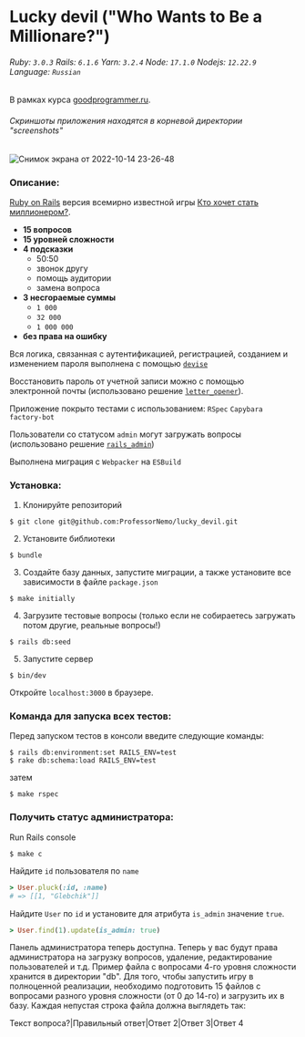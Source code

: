 # Lucky devil ("Who Wants to Be a Millionare?")

###### Ruby: `3.0.3` Rails: `6.1.6` Yarn: `3.2.4` Node: `17.1.0` Nodejs: `12.22.9` Language: `Russian`
В рамках курса [goodprogrammer.ru](https://goodprogrammer.ru/).
###### Скриншоты приложения находятся в корневой директории "screenshots"
![Снимок экрана от 2022-10-14 23-26-48](https://user-images.githubusercontent.com/102049907/200093621-7d3acb63-bf8c-491c-8212-ebda8afa4567.png)

### Описание:

[Ruby on Rails](https://rubyonrails.org/) версия всемирно известной игры [Кто хочет стать миллионером?](https://ru.wikipedia.org/wiki/Кто_хочет_стать_миллионером).

- **15 вопросов**
- **15 уровней сложности**
- **4 подсказки**
  - 50:50
  - звонок другу
  - помощь аудитории
  - замена вопроса
- **3 несгораемые суммы**
  - `1 000`
  - `32 000`
  - `1 000 000`
- **без права на ошибку**

Вся логика, связанная с аутентификацией, регистрацией, созданием и изменением пароля
выполнена с помощью [`devise`](https://github.com/heartcombo/devise)

Восстановить пароль от учетной записи можно с помощью электронной почты (использовано 
решение [`letter_opener`](https://github.com/ryanb/letter_opener)).

Приложение покрыто тестами с использованием: `RSpec` `Capybara` `factory-bot`

Пользователи со статусом `admin` могут загружать вопросы (использовано решение [`rails_admin`](https://github.com/railsadminteam/rails_admin))

Выполнена миграция с `Webpacker` на `ESBuild`



### Установка:
1. Клонируйте репозиторий
```
$ git clone git@github.com:ProfessorNemo/lucky_devil.git
```

2. Установите библиотеки
```
$ bundle
```

3. Создайте базу данных, запустите миграции, а также установите все зависимости в файле `package.json`
```
$ make initially
```

4. Загрузите тестовые вопросы
(только если не собираетесь загружать потом другие, реальные вопросы!)
```
$ rails db:seed
```

5. Запустите сервер
```
$ bin/dev
```

Откройте `localhost:3000` в браузере.

### Команда для запуска всех тестов:

Перед запуском тестов в консоли  введите следующие команды:
```
$ rails db:environment:set RAILS_ENV=test
$ rake db:schema:load RAILS_ENV=test
```
затем
```
$ make rspec
```

### Получить статус администратора:

Run Rails console
```
$ make c
```

Найдите `id` пользователя по `name`
```ruby
> User.pluck(:id, :name)
# => [[1, "Glebchik"]]
```
Найдите `User` по `id` и установите для атрибута `is_admin` значение `true`.
```ruby
> User.find(1).update(is_admin: true)
```

Панель администратора теперь доступна. Теперь у вас будут права администратора на
загрузку вопросов, удаление, редактирование пользователей и т.д. Пример файла с
вопросами 4-го уровня сложности хранится в директории "db". Для того, чтобы запустить
игру в полноценной реализации, необходимо подготовить 15 файлов с вопросами разного
уровня сложности (от 0 до 14-го) и загрузить их в базу.
Каждая непустая строка файла должна выглядеть так:

Текст вопроса?|Правильный ответ|Ответ 2|Ответ 3|Ответ 4
